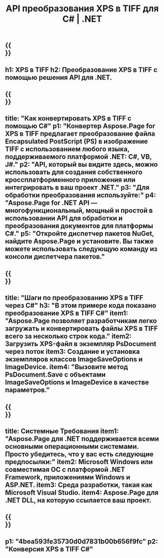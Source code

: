 ﻿---
translation: true
template: /_templates/_conversion-child-net.md
title: API преобразования XPS в TIFF для C# | .NET
url: /net/conversion/xps-to-tiff/
description: Пример кода для преобразования XPS в TIFF C#. Используйте пример кода API для пакетного преобразования файлов XPS в TIFF в VB.NET, Asp.NET или любом приложении на основе .NET.
informat: XPS
outformat: TIFF
otherformats: XPS EPS
---

{{<section banner>}}
---
h1: XPS в TIFF
h2: Преобразование XPS в TIFF с помощью решения API для .NET.
---

{{<section overview>}}
---
title: "Как конвертировать XPS в TIFF с помощью C#"
p1: "Конвертер Aspose.Page for XPS в TIFF предлагает преобразование файла Encapsulated PostScript (PS) в изображение TIFF с использованием любого языка, поддерживаемого платформой .NET: C#, VB, J#."
p2: "API, который вы видите здесь, можно использовать для создания собственного кроссплатформенного приложения или интегрировать в ваш проект .NET."
p3: "Для обработки преобразования используйте:"
p4: "Aspose.Page for .NET API — многофункциональный, мощный и простой в использовании API для обработки и преобразования документов для платформы C#."
p5: "Откройте диспетчер пакетов NuGet, найдите Aspose.Page и установите. Вы также можете использовать следующую команду из консоли диспетчера пакетов."
---

{{<section feature1>}}
---
title: "Шаги по преобразованию XPS в TIFF через C#"
h3: "В этом примере кода показано преобразование XPS в TIFF C#"
item1: "Aspose.Page позволяет разработчикам легко загружать и конвертировать файлы XPS в TIFF всего за несколько строк кода."
item2: Загрузить XPS-файл в экземпляр PsDocument через поток
item3: Создание и установка экземпляров классов ImageSaveOptions и ImageDevice.
item4: "Вызовите метод PsDocument.Save с объектами ImageSaveOptions и ImageDevice в качестве параметров."
---

{{<section feature2>}}
---
title: Системные Требования
item1: "Aspose.Page для .NET поддерживается всеми основными операционными системами. Просто убедитесь, что у вас есть следующие предпосылки:"
item2: Microsoft Windows или совместимая ОС с платформой .NET Framework, приложениями Windows и ASP.NET.
item3: Среда разработки, такая как Microsoft Visual Studio.
item4: Aspose.Page для .NET DLL, на которую ссылается ваш проект.
---

{{<section gist>}}
---
p1: "4bea593fe35730d0d7831b00b656f9fc"
p2: "Конверсия XPS в TIFF C#"
---
